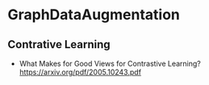 # GraphDataAugmentation

## Contrative Learning
- What Makes for Good Views for Contrastive
Learning? https://arxiv.org/pdf/2005.10243.pdf
